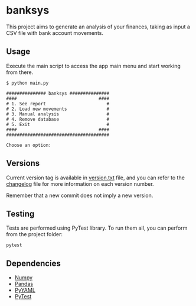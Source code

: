 # banksys

This project aims to generate an analysis of your finances, taking as input a CSV file with bank account movements.

## Usage

Execute the main script to access the app main menu and start working from there.

```
$ python main.py

############### banksys ###############
####                               ####
# 1. See report                       #
# 2. Load new movements               #
# 3. Manual analysis                  #
# 4. Remove database                  #
# 5. Exit                             #
####                               ####
#######################################

Choose an option:
```

## Versions

Current version tag is available in [version.txt](./version.txt) file, and you can refer to the [changelog](./changelog.md) file for more information on each version number.

Remember that a new commit does not imply a new version.

## Testing

Tests are performed using PyTest library. To run them all, you can perform from the project folder:

```
pytest
```

## Dependencies

- [Numpy](https://numpy.org/)
- [Pandas](https://pandas.pydata.org/)
- [PyYAML](https://pyyaml.org/wiki/PyYAMLDocumentation)
- [PyTest](https://pypi.org/project/pytest/)